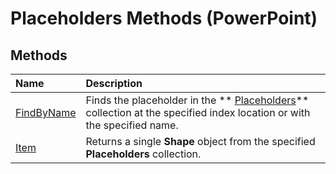 
# Placeholders Methods (PowerPoint)

## Methods



|**Name**|**Description**|
|:-----|:-----|
| [FindByName](8911f52e-b544-4246-8b75-8af3650da4de.md)|Finds the placeholder in the  ** [Placeholders](d16e06e4-185a-1b99-52a7-4787a4990684.md)** collection at the specified index location or with the specified name.|
| [Item](744459ec-8122-6b3b-b458-6c1876db217b.md)|Returns a single  **Shape** object from the specified **Placeholders** collection.|
